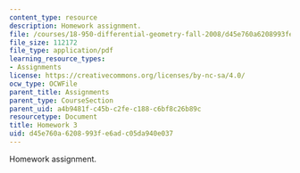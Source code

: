 ```yaml
---
content_type: resource
description: Homework assignment.
file: /courses/18-950-differential-geometry-fall-2008/d45e760a6208993fe6adc05da940e037_homework3.pdf
file_size: 112172
file_type: application/pdf
learning_resource_types:
- Assignments
license: https://creativecommons.org/licenses/by-nc-sa/4.0/
ocw_type: OCWFile
parent_title: Assignments
parent_type: CourseSection
parent_uid: a4b9481f-c45b-c2fe-c188-c6bf8c26b89c
resourcetype: Document
title: Homework 3
uid: d45e760a-6208-993f-e6ad-c05da940e037
---
```

Homework assignment.